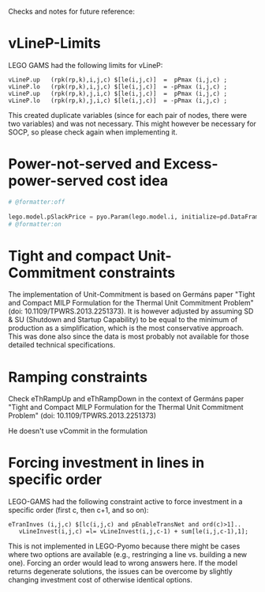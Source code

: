 Checks and notes for future reference:

# vLineP-Limits

LEGO GAMS had the following limits for vLineP:

```gams
vLineP.up   (rpk(rp,k),i,j,c) $[le(i,j,c)]  =  pPmax (i,j,c) ;
vLineP.lo   (rpk(rp,k),i,j,c) $[le(i,j,c)]  = -pPmax (i,j,c) ;
vLineP.up   (rpk(rp,k),j,i,c) $[le(i,j,c)]  =  pPmax (i,j,c) ;
vLineP.lo   (rpk(rp,k),j,i,c) $[le(i,j,c)]  = -pPmax (i,j,c) ;
```

This created duplicate variables (since for each pair of nodes, there were two variables) and was not necessary. This
might however be necessary for SOCP, so please check again when implementing it.

# Power-not-served and Excess-power-served cost idea

```python formatter
# @formatter:off
                                                                                                                              # 0 or counter to handle degeneracy (to be discussed)
lego.model.pSlackPrice = pyo.Param(lego.model.i, initialize=pd.DataFrame([(i, max(lego.model.pProductionCost.values()) * 100 + (0 * max(lego.model.pProductionCost.values()) / 10)) for counter, i in enumerate(lego.model.i)], columns=["i", "values"]).set_index("i"), doc='Price of slack variable')
# @formatter:on
```

# Tight and compact Unit-Commitment constraints

The implementation of Unit-Commitment is based on Germáns paper "Tight and Compact MILP Formulation for the Thermal Unit
Commitment Problem" (doi: 10.1109/TPWRS.2013.2251373). It is however adjusted by assuming SD & SU (Shutdown and Startup
Capability) to be equal to the minimum of production as a simplification, which is the most conservative approach. This
was done also since the data is most probably not available for those detailed technical specifications.

# Ramping constraints

Check eThRampUp and eThRampDown in the context of Germáns paper "Tight and Compact MILP Formulation for the Thermal Unit
Commitment Problem" (doi: 10.1109/TPWRS.2013.2251373)

He doesn't use vCommit in the formulation

# Forcing investment in lines in specific order

LEGO-GAMS had the following constraint active to force investment in a specific order (first c, then c+1, and so on):

```gams
eTranInves (i,j,c) $[lc(i,j,c) and pEnableTransNet and ord(c)>1]..
   vLineInvest(i,j,c) =l= vLineInvest(i,j,c-1) + sum[le(i,j,c-1),1];
```

This is not implemented in LEGO-Pyomo because there might be cases where two options are available (e.g., restringing a
line vs. building a new one). Forcing an order would lead to wrong answers here. If the model returns degenerate
solutions, the issues can be overcome by slightly changing investment cost of otherwise identical options. 